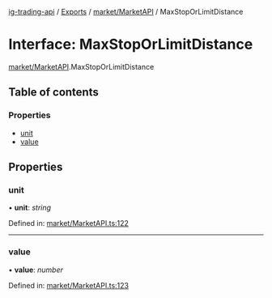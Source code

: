 [ig-trading-api](../README.md) / [Exports](../modules.md) / [market/MarketAPI](../modules/market_marketapi.md) / MaxStopOrLimitDistance

# Interface: MaxStopOrLimitDistance

[market/MarketAPI](../modules/market_marketapi.md).MaxStopOrLimitDistance

## Table of contents

### Properties

- [unit](market_marketapi.maxstoporlimitdistance.md#unit)
- [value](market_marketapi.maxstoporlimitdistance.md#value)

## Properties

### unit

• **unit**: _string_

Defined in: [market/MarketAPI.ts:122](https://github.com/bennycode/ig-trading-api/blob/afea174/src/market/MarketAPI.ts#L122)

---

### value

• **value**: _number_

Defined in: [market/MarketAPI.ts:123](https://github.com/bennycode/ig-trading-api/blob/afea174/src/market/MarketAPI.ts#L123)
